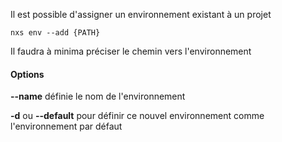 
Il est possible d'assigner un environnement existant à un projet

```console
nxs env --add {PATH}
```

Il faudra à minima préciser le chemin vers l'environnement


#### Options

**--name** définie le nom de l'environnement

**-d** ou **--default** pour définir ce nouvel environnement comme l'environnement par défaut